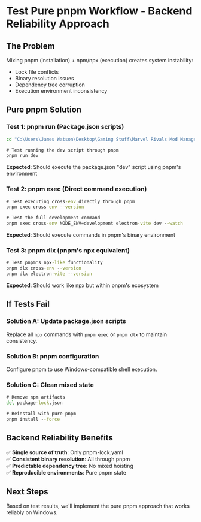 # Test Pure pnpm Workflow - Backend Reliability Approach

## The Problem
Mixing pnpm (installation) + npm/npx (execution) creates system instability:
- Lock file conflicts
- Binary resolution issues  
- Dependency tree corruption
- Execution environment inconsistency

## Pure pnpm Solution

### Test 1: pnpm run (Package.json scripts)
```cmd
cd "C:\Users\James Watson\Desktop\Gaming Stuff\Marvel Rivals Mod Manager"

# Test running the dev script through pnpm
pnpm run dev
```
**Expected**: Should execute the package.json "dev" script using pnpm's environment

### Test 2: pnpm exec (Direct command execution)
```cmd
# Test executing cross-env directly through pnpm
pnpm exec cross-env --version

# Test the full development command
pnpm exec cross-env NODE_ENV=development electron-vite dev --watch
```
**Expected**: Should execute commands in pnpm's binary environment

### Test 3: pnpm dlx (pnpm's npx equivalent)
```cmd
# Test pnpm's npx-like functionality
pnpm dlx cross-env --version
pnpm dlx electron-vite --version
```
**Expected**: Should work like npx but within pnpm's ecosystem

## If Tests Fail

### Solution A: Update package.json scripts
Replace all `npx` commands with `pnpm exec` or `pnpm dlx` to maintain consistency.

### Solution B: pnpm configuration
Configure pnpm to use Windows-compatible shell execution.

### Solution C: Clean mixed state
```cmd
# Remove npm artifacts
del package-lock.json

# Reinstall with pure pnpm
pnpm install --force
```

## Backend Reliability Benefits

✅ **Single source of truth**: Only pnpm-lock.yaml  
✅ **Consistent binary resolution**: All through pnpm  
✅ **Predictable dependency tree**: No mixed hoisting  
✅ **Reproducible environments**: Pure pnpm state  

## Next Steps

Based on test results, we'll implement the pure pnpm approach that works reliably on Windows.
